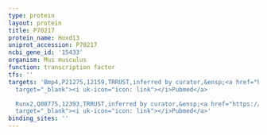 ```yaml
---
type: protein
layout: protein
title: P70217
protein_name: Hoxd13
uniprot_accession: P70217
ncbi_gene_id: '15433'
organism: Mus musculus
function: transcription factor
tfs: ''
targets: 'Bmp4,P21275,12159,TRRUST,inferred by curator,&ensp;<a href="https://www.ncbi.nlm.nih.gov/pubmed/?term=12771139%5Buid%5D"
  target="_blank"><i uk-icon="icon: link"></i>Pubmed</a>

  Runx2,Q08775,12393,TRRUST,inferred by curator,&ensp;<a href="https://www.ncbi.nlm.nih.gov/pubmed/?term=20458143%5Buid%5D"
  target="_blank"><i uk-icon="icon: link"></i>Pubmed</a>'
binding_sites: ''
---
```

